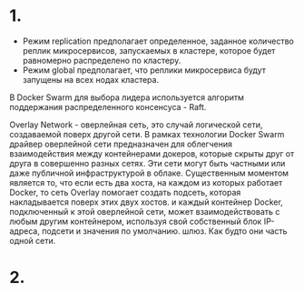 # 1.

- Режим replication предполагает определенное, заданное количество реплик микросервисов, запускаемых в кластере, которое будет равномерно распределено  по кластеру.
- Режим global предполагает, что реплики микросервиса будут запущены на всех нодах кластера.

В Docker Swarm для выбора лидера используется алгоритм поддержания распределенного консенсуса - Raft.

Overlay Network - оверлейная сеть, это случай логической сети, создаваемой поверх другой сети. В рамках технологии Docker Swarm драйвер оверлейной сети предназначен для облегчения взаимодействия между контейнерами докеров, которые скрыты друг от друга в совершенно разных сетях. Эти сети могут быть частными или даже публичной инфраструктурой в облаке. Существенным моментом является то, что если есть два хоста, на каждом из которых работает Docker, то сеть Overlay помогает создать подсеть, которая накладывается поверх этих двух хостов. и каждый контейнер Docker, подключенный к этой оверлейной сети, может взаимодействовать с любым другим контейнером, используя свой собственный блок IP-адреса, подсети и значения по умолчанию. шлюз. Как будто они часть одной сети.

# 2.


